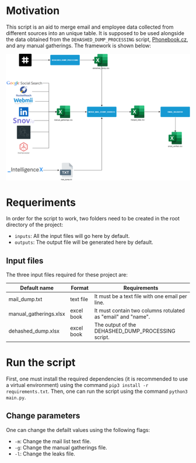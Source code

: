 # Motivation
This script is an aid to merge email and employee data collected from different sources into an unique table. It is supposed to be used alongside the data obtained from the ```DEHASHED_DUMP_PROCESSING``` script, [Phonebook.cz](https://phonebook.cz/), and any manual gatherings. The framework is shown below:

![Email Framwork](./instructions_assets/Emails_Framework.png)

# Requeriments
In order for the script to work, two folders need to be created in the root directory of the project:
- ```inputs```: All the input files will go here by default.
- ```outputs```: The output file will be generated here by default.
## Input files
The three input files required for these project are:

| Default name           	| Format     	| Requirements                                                 	|
|------------------------	|------------	|--------------------------------------------------------------	|
| mail_dump.txt          	| text file  	| It must be a text file with one email per line.              	|
| manual_gatherings.xlsx 	| excel book 	| It must contain two columns rotulated as "email" and "name". 	|
| dehashed_dump.xlsx     	| excel book 	| The output of the DEHASHED_DUMP_PROCESSING script.           	|

# Run the script
First, one must install the required dependencies (it is recommended to use a virtual environment) using the command ```pip3 install -r requirements.txt```.
Then, one can run the script using the command ```python3 main.py```.
## Change parameters
One can change the defailt values using the following flags:
- ```-m```: Change the mail list text file.
- ```-g```: Change the manual gatherings file.
- ```-l```:  Change the leaks file.


